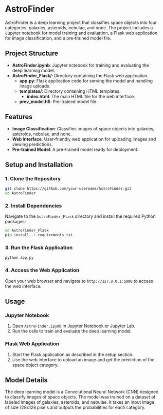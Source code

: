 # AstroFinder

AstroFinder is a deep learning project that classifies space objects into four categories: galaxies, asteroids, nebulae, and none. The project includes a Jupyter notebook for model training and evaluation, a Flask web application for image classification, and a pre-trained model file.

## Project Structure

- **AstroFinder.ipynb**: Jupyter notebook for training and evaluating the deep learning model.
- **AstroFinder_Flask/**: Directory containing the Flask web application.
  - **app.py**: Flask application code for serving the model and handling image uploads.
  - **templates/**: Directory containing HTML templates.
    - **index.html**: The main HTML file for the web interface.
  - **prev_model.h5**: Pre-trained model file.

## Features

- **Image Classification**: Classifies images of space objects into galaxies, asteroids, nebulae, and none.
- **Web Interface**: User-friendly web application for uploading images and viewing predictions.
- **Pre-trained Model**: A pre-trained model ready for deployment.

## Setup and Installation

### 1. Clone the Repository

```bash
git clone https://github.com/your-username/AstroFinder.git
cd AstroFinder
```

### 2. Install Dependencies

Navigate to the `AstroFinder_Flask` directory and install the required Python packages:

```bash
cd AstroFinder_Flask
pip install -r requirements.txt
```

### 3. Run the Flask Application

```bash
python app.py
```

### 4. Access the Web Application

Open your web browser and navigate to `http://127.0.0.1:5000` to access the web interface.

## Usage

### Jupyter Notebook

1. Open `AstroFinder.ipynb` in Jupyter Notebook or Jupyter Lab.
2. Run the cells to train and evaluate the deep learning model.

### Flask Web Application

1. Start the Flask application as described in the setup section.
2. Use the web interface to upload an image and get the prediction of the space object category.

## Model Details

The deep learning model is a Convolutional Neural Network (CNN) designed to classify images of space objects. The model was trained on a dataset of labeled images of galaxies, asteroids, and nebulae. It takes an input image of size 128x128 pixels and outputs the probabilities for each category.
